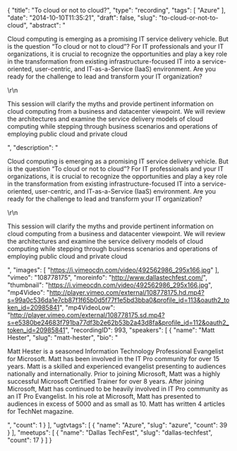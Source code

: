 {
  "title": "To cloud or not to cloud?",
  "type": "recording",
  "tags": [
    "Azure"
  ],
  "date": "2014-10-10T11:35:21",
  "draft": false,
  "slug": "to-cloud-or-not-to-cloud",
  "abstract": "<p>Cloud computing is emerging as a promising IT service delivery vehicle. But is the question “To cloud or not to cloud”? For IT professionals and your IT organizations, it is crucial to recognize the opportunities and play a key role in the transformation from existing infrastructure-focused IT into a service-oriented, user-centric, and IT-as-a-Service (IaaS) environment. Are you ready for the challenge to lead and transform your IT organization?</p>\r\n<p>This session will clarify the myths and provide pertinent information on cloud computing from a business and datacenter viewpoint. We will review the architectures and examine the service delivery models of cloud computing while stepping through business scenarios and operations of employing public cloud and private cloud</p>",
  "description": "<p>Cloud computing is emerging as a promising IT service delivery vehicle. But is the question “To cloud or not to cloud”? For IT professionals and your IT organizations, it is crucial to recognize the opportunities and play a key role in the transformation from existing infrastructure-focused IT into a service-oriented, user-centric, and IT-as-a-Service (IaaS) environment. Are you ready for the challenge to lead and transform your IT organization?</p>\r\n<p>This session will clarify the myths and provide pertinent information on cloud computing from a business and datacenter viewpoint. We will review the architectures and examine the service delivery models of cloud computing while stepping through business scenarios and operations of employing public cloud and private cloud</p>",
  "images": [
    "https://i.vimeocdn.com/video/492562986_295x166.jpg"
  ],
  "vimeo": "108778175",
  "moreinfo": "http://www.dallastechfest.com/",
  "thumbnail": "https://i.vimeocdn.com/video/492562986_295x166.jpg",
  "mp4Video": "http://player.vimeo.com/external/108778175.hd.mp4?s=99a0c536da1e7cb87f1f65b0d5f77f1e5bd3bba0&profile_id=113&oauth2_token_id=20985841",
  "mp4VideoLow": "http://player.vimeo.com/external/108778175.sd.mp4?s=e5380be24683f791ba77df3b2e62b53b2a43d8fa&profile_id=112&oauth2_token_id=20985841",
  "recordingID": 993,
  "speakers": [
    {
      "name": "Matt Hester",
      "slug": "matt-hester",
      "bio": "<p>Matt Hester is a seasoned Information Technology Professional Evangelist for Microsoft. Matt has been involved in the IT Pro community for over 15 years. Matt is a skilled and experienced evangelist presenting to audiences nationally and internationally. Prior to joining Microsoft, Matt was a highly successful Microsoft Certified Trainer for over 8 years. After joining Microsoft, Matt has continued to be heavily involved in IT Pro community as an IT Pro Evangelist. In his role at Microsoft, Matt has presented to audiences in excess of 5000 and as small as 10. Matt has written 4 articles for TechNet magazine.</p>",
      "count": 1
    }
  ],
  "ugtvtags": [
    {
      "name": "Azure",
      "slug": "azure",
      "count": 39
    }
  ],
  "meetups": [
    {
      "name": "Dallas TechFest",
      "slug": "dallas-techfest",
      "count": 17
    }
  ]
}